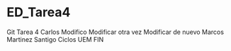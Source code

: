 # ED_Tarea4
Git Tarea 4
Carlos
Modifico
Modificar otra vez
Modificar de nuevo
Marcos Martinez Santigo
Ciclos UEM
FIN
